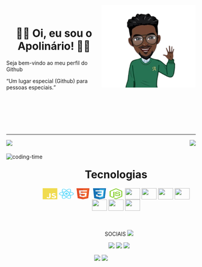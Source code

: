 <img align="right" width="250px" style="margin-top:-20px" src="https://github.com/whoamiApolo/whoamiApolo/blob/main/Eu-removebg-preview.png">

<div display="inline-block">
  <h1 align="center">👋🏿 Oi, eu sou o Apolinário! 🤙🏿</h1>
  <p>Seja bem-vindo ao meu perfil do Github</p>
  <q>Um lugar especial (Github) para pessoas especiais.</q>
</div>
<br>
<br>
<br>
<br>
<br>
<br>
<hr>
<div>
<img height="180em" src="https://github-readme-stats-eight-theta.vercel.app/api?username=whoamiApolo&show_icons=true&theme=react&include_all_commits=true&count_private=true"/>
  <img align="right" height="180em" src="https://github-readme-stats-eight-theta.vercel.app/api/top-langs/?username=whoamiApolo&layout=compact&langs_count=8&theme=react"/>

</div>

<div  align="center"> 
  <div style="display: inline_block"><br>
    <img align="left" height="250" alt="coding-time" src="code.gif">
    <h1 align="center">Tecnologias</h1>
    <img align="center" height="30" width="40" alt="js-icon"  src="https://raw.githubusercontent.com/devicons/devicon/master/icons/javascript/javascript-plain.svg">
    <img align="center" height="30" width="40" alt="react-icon" src="https://raw.githubusercontent.com/devicons/devicon/master/icons/react/react-original.svg">
    <img align="center" height="30" width="40" alt="html-icon" src="https://raw.githubusercontent.com/devicons/devicon/master/icons/html5/html5-original.svg">
    <img align="center" height="30" width="40" alt="css-icon" src="https://raw.githubusercontent.com/devicons/devicon/master/icons/css3/css3-original.svg">
    <img align="center" height="30" width="40" alt="nodejs-icon" src="https://raw.githubusercontent.com/devicons/devicon/master/icons/nodejs/nodejs-original.svg">
    <img align="center" height="30" width="40" src="https://cdn.jsdelivr.net/gh/devicons/devicon/icons/typescript/typescript-original.svg" />
    <img align="center" height="30" width="40" src="https://cdn.jsdelivr.net/gh/devicons/devicon/icons/angularjs/angularjs-original.svg" />
    <img align="center" height="30" width="40" src="https://cdn.jsdelivr.net/gh/devicons/devicon/icons/bootstrap/bootstrap-original.svg" />
    <img align="center" height="30" width="40" src="https://cdn.jsdelivr.net/gh/devicons/devicon/icons/tailwindcss/tailwindcss-plain.svg" />
    <img align="center" height="30" width="40" src="https://cdn.jsdelivr.net/gh/devicons/devicon/icons/bulma/bulma-plain.svg" />
    <img align="center" height="30" width="40" src="https://cdn.jsdelivr.net/gh/devicons/devicon/icons/sass/sass-original.svg" />
    <img align="center" height="30" width="40" src="https://cdn.jsdelivr.net/gh/devicons/devicon/icons/java/java-original.svg" />
   </div>
</div>
<br>
<br>
<br>
<div align="center">
  SOCIAIS
  <img src="https://img.shields.io/badge/Twitter-1DA1F2?style=for-the-badge&logo=twitter&logoColor=white"/>
 
  <a href = "mailto:contato@seu-usuário-aqui"><img src="https://img.shields.io/badge/Medium-12100E?style=for-the-badge&logo=medium&logoColor=white" target="_blank"></a>
  <a href = "mailto:contato@seu-usuário-aqui"><img src="https://img.shields.io/badge/dev.to-0A0A0A?style=for-the-badge&logo=devdotto&logoColor=white" target="_blank"></a>
  <a href = "mailto:contato@seu-usuário-aqui"><img src="https://img.shields.io/badge/LinkedIn-0077B5?style=for-the-badge&logo=linkedin&logoColor=white" target="_blank"></a>
  
  
  <a href = "mailto:contato@seu-usuário-aqui"><img src="https://img.shields.io/badge/Gmail-D14836?style=for-the-badge&logo=gmail&logoColor=white" target="_blank"></a>
<a href = "mailto:contato@seu-usuário-aqui"><img src="https://img.shields.io/badge/Instagram-E4405F?style=for-the-badge&logo=instagram&logoColor=white" target="_blank"></a>

  </div>
  
